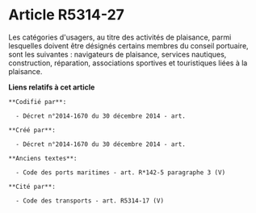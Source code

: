 # Article R5314-27

Les catégories d'usagers, au titre des activités de plaisance, parmi lesquelles doivent être désignés certains membres du
conseil portuaire, sont les suivantes : navigateurs de plaisance, services nautiques, construction, réparation, associations
sportives et touristiques liées à la plaisance.

**Liens relatifs à cet article**

	**Codifié par**:

	  - Décret n°2014-1670 du 30 décembre 2014 - art.

	**Créé par**:

	  - Décret n°2014-1670 du 30 décembre 2014 - art.

	**Anciens textes**:

	  - Code des ports maritimes - art. R*142-5 paragraphe 3 (V)

	**Cité par**:

	  - Code des transports - art. R5314-17 (V)
